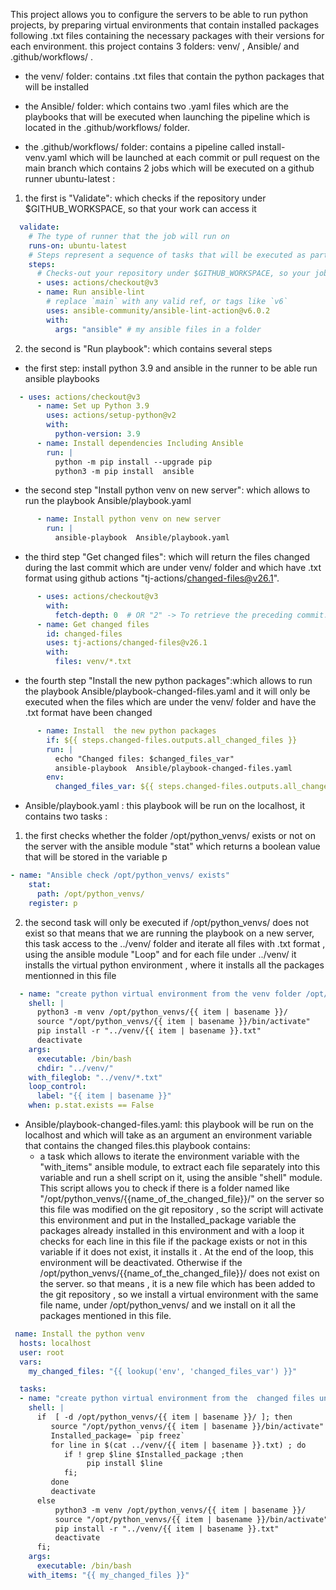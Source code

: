 This project allows you to configure the servers to be able to run python projects, by preparing
virtual environments that contain installed packages following .txt files
containing the necessary packages with their versions for each environment.
this project contains 3 folders: venv/ , Ansible/ and .github/workflows/ .

*   the venv/ folder: contains .txt files that contain the python packages that will be installed

*   the Ansible/ folder: which contains two .yaml files which are the playbooks that will be
 executed when launching the pipeline which is located in the .github/workflows/ folder.


*   the .github/workflows/ folder: contains a pipeline called install-venv.yaml which
will be launched at each commit or pull request on the main branch which contains 2 jobs
 which will be executed on a github runner ubuntu-latest :

  1. the first is "Validate": which checks if the repository under $GITHUB_WORKSPACE,
     so that your work can access it
```yaml
  validate:
    # The type of runner that the job will run on
    runs-on: ubuntu-latest
    # Steps represent a sequence of tasks that will be executed as part of the job
    steps:
      # Checks-out your repository under $GITHUB_WORKSPACE, so your job can access it
      - uses: actions/checkout@v3
      - name: Run ansible-lint
        # replace `main` with any valid ref, or tags like `v6`
        uses: ansible-community/ansible-lint-action@v6.0.2
        with:
          args: "ansible" # my ansible files in a folder
```
  2. the second is "Run playbook": which contains several steps
  
*   the first step: install python 3.9 and ansible in the runner to be able
      run ansible playbooks
```yaml
  - uses: actions/checkout@v3
      - name: Set up Python 3.9
        uses: actions/setup-python@v2
        with:
          python-version: 3.9
      - name: Install dependencies Including Ansible
        run: |
          python -m pip install --upgrade pip
          python3 -m pip install  ansible
```  
*   the second step "Install python venv on new server": which allows to run the playbook Ansible/playbook.yaml 
```yaml
      - name: Install python venv on new server
        run: |
          ansible-playbook  Ansible/playbook.yaml
```  
*   the third step "Get changed files": which will return the files changed during the last commit which are
       under venv/ folder and which have .txt format using github actions "tj-actions/changed-files@v26.1".
```yaml
      - uses: actions/checkout@v3
        with:
          fetch-depth: 0  # OR "2" -> To retrieve the preceding commit.    
      - name: Get changed files
        id: changed-files
        uses: tj-actions/changed-files@v26.1
        with:
          files: venv/*.txt 
```   
*   the fourth step "Install the new python packages":which allows to run the playbook Ansible/playbook-changed-files.yaml 
       and it will only be executed when the files which are under the venv/ folder and  have the .txt format have been changed
```yaml
      - name: Install  the new python packages
        if: ${{ steps.changed-files.outputs.all_changed_files }}
        run: |
          echo "Changed files: $changed_files_var"
          ansible-playbook  Ansible/playbook-changed-files.yaml 
        env:
          changed_files_var: ${{ steps.changed-files.outputs.all_changed_files }}
```        
       
*   Ansible/playbook.yaml : this playbook will be run on the localhost, it contains two tasks :

  1. the first checks whether the folder /opt/python_venvs/ exists or not on the server with the ansible module "stat" which returns a boolean value that will be           stored in the variable p
```yaml
- name: "Ansible check /opt/python_venvs/ exists"
    stat:
      path: /opt/python_venvs/
    register: p
```   
  2. the second task will only be executed if /opt/python_venvs/ does not exist so that means that we are running the playbook on a new server,
        this task access to the ../venv/ folder and iterate all files with .txt format , using the ansible module "Loop" and for
        each file under ../venv/ it installs the virtual python environment , where it installs all the packages mentionned in this file 
```yaml
  - name: "create python virtual environment from the venv folder /opt/python_venvs/ doesn't exist  "
    shell: |
      python3 -m venv /opt/python_venvs/{{ item | basename }}/
      source "/opt/python_venvs/{{ item | basename }}/bin/activate"
      pip install -r "../venv/{{ item | basename }}.txt"
      deactivate
    args:
      executable: /bin/bash
      chdir: "../venv/"
    with_fileglob: "../venv/*.txt"
    loop_control:
      label: "{{ item | basename }}"
    when: p.stat.exists == False
```  
*   Ansible/playbook-changed-files.yaml: this playbook will be run on the localhost and which will take as an argument an environment variable that contains 
the changed files.this playbook contains:
    *   a task which allows to iterate the environment variable with the "with_items" ansible module,
        to extract each file  separately into this variable and run a shell script on it, using the ansible "shell" module.
        This script allows you to check if there is a folder named like "/opt/python_venvs/{{name_of_the_changed_file}}/" on the server
        so this file was modified on the git repository , so the script will  activate this environment 
        and put in the Installed_package variable the packages already installed in this environment
        and with a loop it checks for each line in this file if the package exists or not in this variable
        if it does not exist, it installs it . At the end of the loop, this environment will be deactivated.
        Otherwise if the /opt/python_venvs/{{name_of_the_changed_file}}/ does not exist on the server. so that means , it is a new file which has
        been added to the git repository , so we install  a virtual environment with the same file name,  under  /opt/python_venvs/ and we
        install on it all the packages mentioned in this file.   
```yaml
 name: Install the python venv
  hosts: localhost
  user: root
  vars:
    my_changed_files: "{{ lookup('env', 'changed_files_var') }}"

  tasks: 
  - name: "create python virtual environment from the  changed files under venv  "
    shell: |
      if  [ -d /opt/python_venvs/{{ item | basename }}/ ]; then 
         source "/opt/python_venvs/{{ item | basename }}/bin/activate"
         Installed_package= `pip freez`
         for line in $(cat ../venv/{{ item | basename }}.txt) ; do
            if ! grep $line $Installed_package ;then
                 pip install $line
            fi;
         done      
         deactivate
      else
          python3 -m venv /opt/python_venvs/{{ item | basename }}/
          source "/opt/python_venvs/{{ item | basename }}/bin/activate"
          pip install -r "../venv/{{ item | basename }}.txt"
          deactivate
      fi;
    args:
      executable: /bin/bash
    with_items: "{{ my_changed_files }}"
``` 
